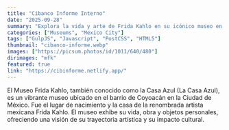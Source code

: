 ```yaml
---
title: "Cibanco Informe Interno"
date: "2025-09-28"
summary: "Explora la vida y arte de Frida Kahlo en su icónico museo en Coyoacán."
categories: ["Museums", "Mexico City"]
tags: ["GulpJS", "Javascript", "PostCSS", "HTML5"]
thumbnail: "cibanco-informe.webp"
images: ["https://picsum.photos/id/1011/640/480"]
dirimages: "mfk"
featured: true
link: "https://cibinforme.netlify.app/"
---
```


El Museo Frida Kahlo, también conocido como la Casa Azul (La Casa Azul), es un
vibrante museo ubicado en el barrio de Coyoacán en la Ciudad de México. Fue el
lugar de nacimiento y la casa de la renombrada artista mexicana Frida Kahlo.
El museo exhibe su vida, obra y objetos personales, ofreciendo una visión de su
trayectoria artística y su impacto cultural.
